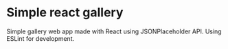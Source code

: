 # Simple react gallery

Simple gallery web app made with React using JSONPlaceholder API. 
Using ESLint for development.
